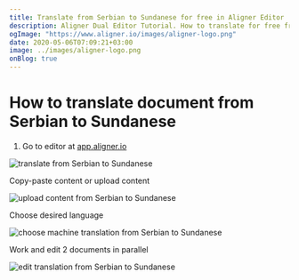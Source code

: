 ```yaml
---
title: Translate from Serbian to Sundanese for free in Aligner Editor
description: Aligner Dual Editor Tutorial. How to translate for free from Serbian to Sundanese. Aligner is multilingual document management platform. 
ogImage: "https://www.aligner.io/images/aligner-logo.png"
date: 2020-05-06T07:09:21+03:00
image: ../images/aligner-logo.png
onBlog: true
---
```


# How to translate document from Serbian to Sundanese

1. Go to editor at [app.aligner.io](https://app.aligner.io "Aligner App web page")

![translate from Serbian to Sundanese](../aligner-blank-editor.png "translate from Serbian to Sundanese")

Copy-paste content or upload content

![upload content from Serbian to Sundanese](../aligner-uploaded-document.png "upload content from Serbian to Sundanese")

Choose desired language

![choose machine translation from Serbian to Sundanese](../aligner-language-dropdown.png "choose machine translation from Serbian to Sundanese")

Work and edit 2 documents in parallel

![edit translation from Serbian to Sundanese](../aligner-double-sitded-editor.png "edit translation from Serbian to Sundanese")

